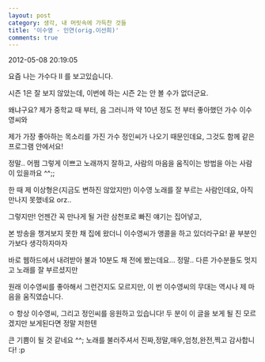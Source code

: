 ```yaml
---
layout: post
category: 생각, 내 머릿속에 가득찬 것들
title: '이수영 - 인연(orig.이선희)'
comments: true
---
```


2012-05-08 20:19:05


  

요즘 나는 가수다 II 를 보고있습니다.

  

시즌 1은 잘 보지 않았는데, 이번에 하는 시즌 2는 안 볼 수가 없더군요.

  

왜냐구요? 제가 중학교 때 부터, 음 그러니까 약 10년 정도 전 부터 좋아했던 가수 이수영씨와

  

제가 가장 좋아하는 목소리를 가진 가수 정인씨가 나오기 때문인데요, 그것도 함께 같은 프로그램 안에서요!

  

정말.. 어쩜 그렇게 이쁘고 노래까지 잘하고, 사람의 마음을 움직이는 방법을 아는 사람이 있을까요 ^^;;

  

한 때 제 이상형은(지금도 변하진 않았지만) 이수영 노래를 잘 부르는 사람인데요, 아직 만나지 못했네요 orz..

  

그렇지만! 언젠간 꼭 만나게 될 거란 삼천포로 빠진 얘기는 집어넣고,

  

본 방송을 챙겨보지 못한 채 집에 왔더니 이수영씨가 앵콜을 하고 있더라구요! 끝 부분인가보다 생각하자마자

  

바로 웹하드에서 내려받아 불과 10분도 채 전에 봤는데요... 정말.. 다른 가수분들도 멋지고 노래를 잘 부르셨지만

  

원래 이수영씨를 좋아해서 그런건지도 모르지만, 이 번 이수영씨의 무대는 역시나 제 마음을 움직였습니다.

  

  

  

ㅇ 항상 이수영씨, 그리고 정인씨를 응원하고 있습니다! 두 분이 이 글을 보게 될 진 모르겠지만 보게된다면 정말 저한텐

  

큰 기쁨이 될 것 같네요 ^^; 노래를 불러주셔서 진짜,정말,매우,엄청,완전,찍고 감사합니다! :p


